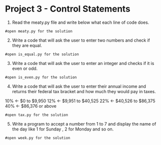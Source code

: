 # Project 3 - Control Statements

1. Read the meaty.py file and write below what each line of code does.
```shell
#open meaty.py for the solution

```
2. Write a code that will ask the user to enter two numbers and check if they are equal.
```shell
#open is_equal.py for the solution

```

3. Write a code that will ask the user to enter an integer and checks if it is even or odd.
```shell
#open is_even.py for the solution

```

4.  Write a code that will ask the user to enter their annual income and returns their federal tax bracket and how much they would pay in taxes.

10% <- $0 to $9,950
12% <- $9,951 to $40,525
22% <- $40,526 to $86,375
40% <- $86,376 or above

```shell
#open tax.py for the solution

```

5. Write a program to accept a number from 1 to 7 and display the name of the day like 1 for Sunday , 2 for Monday and so on.

```shell
#open week.py for the solution

```
